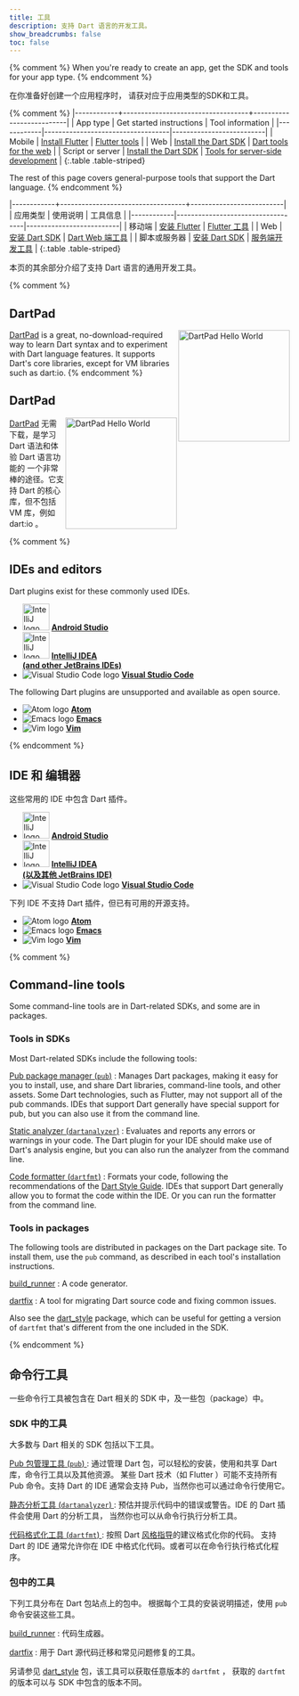 ```yaml
---
title: 工具
description: 支持 Dart 语言的开发工具。
show_breadcrumbs: false
toc: false
---
```



{% comment %}
When you're ready to create an app,
get the SDK and tools for your app type.
{% endcomment %}


在你准备好创建一个应用程序时，
请获对应于应用类型的SDK和工具。


{% comment %}
|------------+-----------------------------------+--------------------------|
| App type   | Get started instructions          | Tool information         |
|------------|-----------------------------------|--------------------------|
| Mobile | [Install Flutter]({{site.flutter}}/setup) | [Flutter tools](https://flutter.io/using-ide/) |
| Web    | [Install the Dart SDK]({{site.webdev}}/tools/sdk) | [Dart tools for the web]({{site.webdev}}/tools) |
| Script or server | [Install the Dart SDK](/tools/sdk) | [Tools for server-side development](/dart-vm/tools) |
{:.table .table-striped}

The rest of this page covers general-purpose tools that
support the Dart language.
{% endcomment %}


|------------+-----------------------------------+--------------------------|
|  应用类型   |               使用说明              |          工具信息         |
|------------|-----------------------------------|--------------------------|
| 移动端      | [安装 Flutter]({{site.flutter}}/setup) | [Flutter 工具](https://flutter.io/using-ide/) |
| Web        | [安装 Dart SDK]({{site.webdev}}/tools/sdk) | [Dart Web 端工具]({{site.webdev}}/tools) |
| 脚本或服务器 | [安装 Dart SDK](/tools/sdk) | [服务端开发工具](/dart-vm/tools) |
{:.table .table-striped}

本页的其余部分介绍了支持 Dart 语言的通用开发工具。


{% comment %}
## DartPad

<img src="{% asset dartpad-hello.png @path %}" alt="DartPad Hello World"
 width="200px" align="right" />
[DartPad](/tools/dartpad) is
a great, no-download-required way to learn Dart syntax
and to experiment with Dart language features.
It supports Dart's core libraries,
except for VM libraries such as dart:io.
{% endcomment %}


## DartPad

<img src="{% asset dartpad-hello.png @path %}" alt="DartPad Hello World"
 width="200px" align="right" />
[DartPad](/tools/dartpad) 无需下载，是学习 Dart 语法和体验 Dart 语言功能的
一个非常棒的途径。它支持 Dart 的核心库，但不包括 VM 库，例如 dart:io 。


{% comment %}
## IDEs and editors

Dart plugins exist for these commonly used IDEs.

<ul class="col2">
<li>
<img src="{% asset tools/android_studio.png @path %}"
     width="48" alt="IntelliJ logo">
<a class="no-automatic-external" href="/tools/jetbrains-plugin"><b>Android Studio</b></a>
</li>
<li>
<img src="{% asset tools/intellij-idea.svg @path %}"
     width="48" alt="IntelliJ logo">
<a class="no-automatic-external" href="/tools/jetbrains-plugin"><b>IntelliJ IDEA<br>
(and other JetBrains IDEs)</b></a>
</li>
<li>
<img src="{% asset tools/vscode.png @path %}" alt="Visual Studio Code logo">
<a class="no-automatic-external" href="https://marketplace.visualstudio.com/items?itemName=Dart-Code.dart-code"><b>Visual Studio Code</b></a>
</li>
</ul>

The following Dart plugins are unsupported
and available as open source.

<ul class="col2">
<li>
<img src="{% asset tools/atom-logo.png @path %}" alt="Atom logo">
<a class="no-automatic-external" href="https://github.com/dart-atom/dartlang/"><b>Atom</b></a>
</li>
<li>
<img src="{% asset tools/emacs.png @path %}" alt="Emacs logo">
<a class="no-automatic-external" href="https://github.com/nex3/dart-mode"><b>Emacs</b></a>
</li>
<li>
<img src="{% asset tools/vim.png @path %}" alt="Vim logo">
<a class="no-automatic-external" href="https://github.com/dart-lang/dart-vim-plugin"><b>Vim</b></a>
</li>
</ul>
{% endcomment %}


## IDE 和 编辑器

这些常用的 IDE 中包含 Dart 插件。

<ul class="col2">
<li>
<img src="{% asset tools/android_studio.png @path %}"
     width="48" alt="IntelliJ logo">
<a class="no-automatic-external" href="/tools/jetbrains-plugin"><b>Android Studio</b></a>
</li>
<li>
<img src="{% asset tools/intellij-idea.svg @path %}"
     width="48" alt="IntelliJ logo">
<a class="no-automatic-external" href="/tools/jetbrains-plugin"><b>IntelliJ IDEA<br>
(以及其他 JetBrains IDE)</b></a>
</li>
<li>
<img src="{% asset tools/vscode.png @path %}" alt="Visual Studio Code logo">
<a class="no-automatic-external" href="https://marketplace.visualstudio.com/items?itemName=Dart-Code.dart-code"><b>Visual Studio Code</b></a>
</li>
</ul>

下列 IDE 不支持 Dart 插件，但已有可用的开源支持。

<ul class="col2">
<li>
<img src="{% asset tools/atom-logo.png @path %}" alt="Atom logo">
<a class="no-automatic-external" href="https://github.com/dart-atom/dartlang/"><b>Atom</b></a>
</li>
<li>
<img src="{% asset tools/emacs.png @path %}" alt="Emacs logo">
<a class="no-automatic-external" href="https://github.com/nex3/dart-mode"><b>Emacs</b></a>
</li>
<li>
<img src="{% asset tools/vim.png @path %}" alt="Vim logo">
<a class="no-automatic-external" href="https://github.com/dart-lang/dart-vim-plugin"><b>Vim</b></a>
</li>
</ul>


{% comment %}
## Command-line tools

Some command-line tools are in Dart-related SDKs,
and some are in packages.

### Tools in SDKs

Most Dart-related SDKs include the following tools:

[Pub package manager (`pub`)](/tools/pub) 
: Manages Dart packages,
  making it easy for you to install, use, and share Dart libraries,
  command-line tools, and other assets.
  Some Dart technologies, such as Flutter, may not support
  all of the pub commands.
  IDEs that support Dart generally have special support for pub,
  but you can also use it from the command line.

[Static analyzer (`dartanalyzer`)](/tools/analyzer)
: Evaluates and reports any errors or warnings in your code.
  The Dart plugin for your IDE should make use of Dart's analysis engine,
  but you can also run the analyzer from the command line.

[Code formatter (`dartfmt`)](https://github.com/dart-lang/dart_style#readme)
: Formats your code, following the recommendations of the
  [Dart Style Guide](/guides/language/effective-dart/style).
  IDEs that support Dart generally allow you to format the code within
  the IDE. Or you can run the formatter from the command line.

### Tools in packages

The following tools are distributed in packages on the Dart package site.
To install them, use the `pub` command, as described in each tool's
installation instructions.

[build_runner][]
: A code generator.

[dartfix][]
: A tool for migrating Dart source code and fixing common issues.

Also see the [dart_style][] package, which can be useful
for getting a version of `dartfmt` that's different
from the one included in the SDK.

[build_runner]: /tools/build_runner
[dartfix]: {{site.pub-pkg}}/dartfix
[dart_style]: {{site.pub-pkg}}/dart_style
{% endcomment %}


## 命令行工具

一些命令行工具被包含在 Dart 相关的 SDK 中，及一些包（package）中。

### SDK 中的工具

大多数与 Dart 相关的 SDK 包括以下工具。

[Pub 包管理工具 (`pub`) ](/tools/pub)
: 通过管理 Dart 包，可以轻松的安装，使用和共享 Dart 库，命令行工具以及其他资源。
  某些 Dart 技术（如 Flutter ）可能不支持所有 Pub 命令。支持 Dart 的 IDE 
  通常会支持 Pub，当然你也可以通过命令行使用它。

[静态分析工具 (`dartanalyzer`) ](/tools/analyzer)
: 预估并提示代码中的错误或警告。IDE 的 Dart 插件会使用 Dart 的分析工具，
  当然你也可以从命令行执行分析工具。

[代码格式化工具 (`dartfmt`) ](https://github.com/dart-lang/dart_style#readme)
: 按照 Dart [风格指导](/guides/language/effective-dart/style)的建议格式化你的代码。
  支持 Dart 的 IDE 通常允许你在 IDE 中格式化代码。或者可以在命令行执行格式化程序。

### 包中的工具

下列工具分布在 Dart 包站点上的包中。
根据每个工具的安装说明描述，使用 `pub` 命令安装这些工具。

[build_runner][]
: 代码生成器。

[dartfix][]
: 用于 Dart 源代码迁移和常见问题修复的工具。

另请参见 [dart_style][] 包，该工具可以获取任意版本的 `dartfmt` ，
获取的 `dartfmt` 的版本可以与 SDK 中包含的版本不同。

[build_runner]: /tools/build_runner
[dartfix]: {{site.pub-pkg}}/dartfix
[dart_style]: {{site.pub-pkg}}/dart_style


